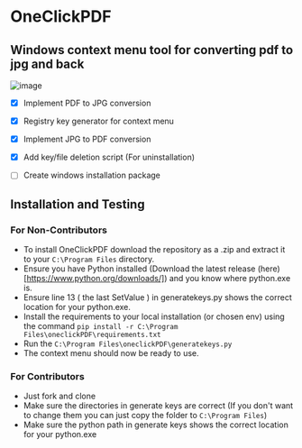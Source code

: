 # OneClickPDF
## Windows context menu tool for converting pdf to jpg and back

![image](https://img.shields.io/badge/Version-1.1-green)

- [x] Implement PDF to JPG conversion
- [x] Registry key generator for context menu
- [x] Implement JPG to PDF conversion
- [x] Add key/file deletion script (For uninstallation)
- [ ] Create windows installation package



## Installation and Testing

### For Non-Contributors

- To install OneClickPDF download the repository as a .zip and extract it to your `C:\Program Files` directory.
- Ensure you have Python installed (Download the latest release (here)[https://www.python.org/downloads/]) and you know where python.exe is.
- Ensure line 13 ( the last SetValue ) in generatekeys.py shows the correct location for your python.exe.  
- Install the requirements to your local installation (or chosen env) using the command `pip install -r C:\Program Files\oneclickPDF\requirements.txt`
- Run the `C:\Program Files\oneclickPDF\generatekeys.py`
- The context menu should now be ready to use.
  

### For Contributors

- Just fork and clone
- Make sure the directories in generate keys are correct (If you don't want to change them you can just copy the folder to `C:\Program Files`)
- Make sure the python path in generate keys shows the correct location for your python.exe
